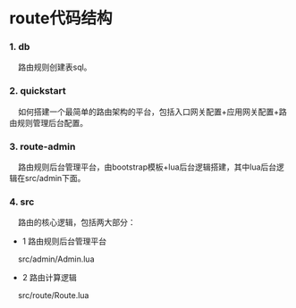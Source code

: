 route代码结构
=========================================================

### 1. db
&nbsp;&nbsp;&nbsp;&nbsp;路由规则创建表sql。

### 2. quickstart
&nbsp;&nbsp;&nbsp;&nbsp;如何搭建一个最简单的路由架构的平台，包括入口网关配置+应用网关配置+路由规则管理后台配置。

### 3. route-admin
&nbsp;&nbsp;&nbsp;&nbsp;路由规则后台管理平台，由bootstrap模板+lua后台逻辑搭建，其中lua后台逻辑在src/admin下面。

### 4. src
&nbsp;&nbsp;&nbsp;&nbsp;路由的核心逻辑，包括两大部分：

- 1 路由规则后台管理平台

&nbsp;&nbsp;&nbsp;&nbsp;src/admin/Admin.lua

- 2 路由计算逻辑

&nbsp;&nbsp;&nbsp;&nbsp;src/route/Route.lua

